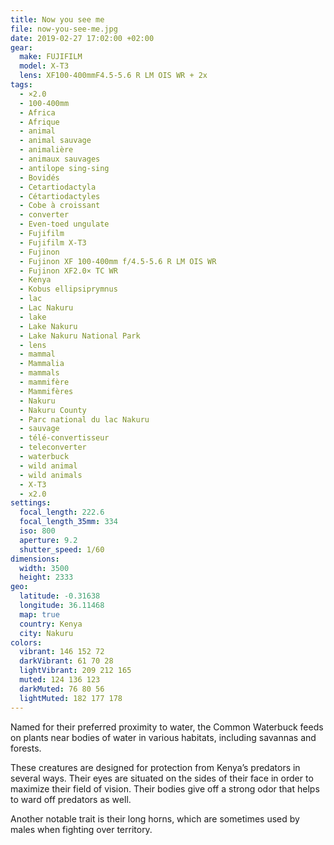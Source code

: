 ```yaml
---
title: Now you see me
file: now-you-see-me.jpg
date: 2019-02-27 17:02:00 +02:00
gear:
  make: FUJIFILM
  model: X-T3
  lens: XF100-400mmF4.5-5.6 R LM OIS WR + 2x
tags:
  - ×2.0
  - 100-400mm
  - Africa
  - Afrique
  - animal
  - animal sauvage
  - animalière
  - animaux sauvages
  - antilope sing-sing
  - Bovidés
  - Cetartiodactyla
  - Cétartiodactyles
  - Cobe à croissant
  - converter
  - Even-toed ungulate
  - Fujifilm
  - Fujifilm X-T3
  - Fujinon
  - Fujinon XF 100-400mm f/4.5-5.6 R LM OIS WR
  - Fujinon XF2.0× TC WR
  - Kenya
  - Kobus ellipsiprymnus
  - lac
  - Lac Nakuru
  - lake
  - Lake Nakuru
  - Lake Nakuru National Park
  - lens
  - mammal
  - Mammalia
  - mammals
  - mammifère
  - Mammifères
  - Nakuru
  - Nakuru County
  - Parc national du lac Nakuru
  - sauvage
  - télé-convertisseur
  - teleconverter
  - waterbuck
  - wild animal
  - wild animals
  - X-T3
  - x2.0
settings:
  focal_length: 222.6
  focal_length_35mm: 334
  iso: 800
  aperture: 9.2
  shutter_speed: 1/60
dimensions:
  width: 3500
  height: 2333
geo:
  latitude: -0.31638
  longitude: 36.11468
  map: true
  country: Kenya
  city: Nakuru
colors:
  vibrant: 146 152 72
  darkVibrant: 61 70 28
  lightVibrant: 209 212 165
  muted: 124 136 123
  darkMuted: 76 80 56
  lightMuted: 182 177 178
---
```


Named for their preferred proximity to water, the Common Waterbuck feeds on plants near bodies of water in various habitats, including savannas and forests.

These creatures are designed for protection from Kenya’s predators in several ways. Their eyes are situated on the sides of their face in order to maximize their field of vision. Their bodies give off a strong odor that helps to ward off predators as well.

Another notable trait is their long horns, which are sometimes used by males when fighting over territory.
